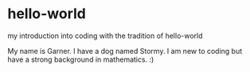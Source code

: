 # hello-world
my introduction into coding with the tradition of hello-world

My name is Garner. I have a dog named Stormy. I am new to coding but have a strong background in mathematics. :)
